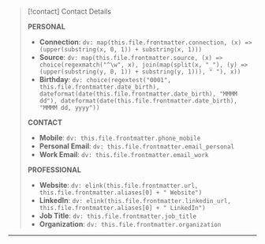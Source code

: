 > [!contact] Contact Details
> 
> **PERSONAL**
> 
> - **Connection**: `dv: map(this.file.frontmatter.connection, (x) => (upper(substring(x, 0, 1)) + substring(x, 1)))`
> - **Source**: `dv: map(this.file.frontmatter.source, (x) => choice(regexmatch("^\w", x), join(map(split(x, "_"), (y) => (upper(substring(y, 0, 1)) + substring(y, 1))), " "), x))`
> - **Birthday**: `dv: choice(regextest("0001", this.file.frontmatter.date_birth), dateformat(date(this.file.frontmatter.date_birth), "MMMM dd"), dateformat(date(this.file.frontmatter.date_birth), "MMMM dd, yyyy"))`
>
> **CONTACT**
> 
> - **Mobile**: `dv: this.file.frontmatter.phone_mobile`
> - **Personal Email**: `dv: this.file.frontmatter.email_personal`
> - **Work Email**: `dv: this.file.frontmatter.email_work`
> 
> **PROFESSIONAL**
> 
> - **Website**: `dv: elink(this.file.frontmatter.url, this.file.frontmatter.aliases[0] + " Website")`
> - **LinkedIn**: `dv: elink(this.file.frontmatter.linkedin_url, this.file.frontmatter.aliases[0] + " LinkedIn")`
> - **Job Title**: `dv: this.file.frontmatter.job_title`
> - **Organization**: `dv: this.file.frontmatter.organization`

---
